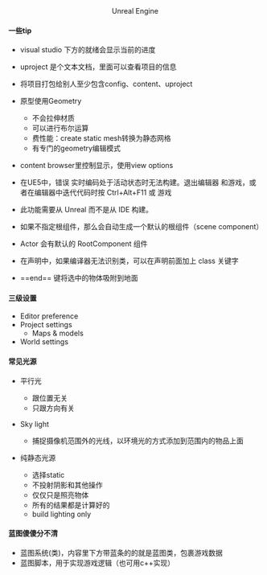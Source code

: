 <center>Unreal Engine</center>

#### 一些tip

+ visual studio 下方的就绪会显示当前的进度

+ uproject 是个文本文档，里面可以查看项目的信息

+ 将项目打包给别人至少包含config、content、uproject
+ 原型使用Geometry
  + 不会拉伸材质
  + 可以进行布尔运算
  + 费性能：create static mesh转换为静态网格
  + 有专门的geometry编辑模式
+ content browser里控制显示，使用view options
+ 在UE5中，错误 实时编码处于活动状态时无法构建。退出编辑器 和游戏，或者在编辑器中迭代代码时按 Ctrl+Alt+F11 或 游戏
+ 此功能需要从 Unreal 而不是从 IDE 构建。
+ 如果不指定根组件，那么会自动生成一个默认的根组件（scene component）
+ Actor 会有默认的 RootComponent 组件
+ 在声明中，如果编译器无法识别类，可以在声明前面加上 class 关键字
+ ==end== 键将选中的物体吸附到地面





#### 三级设置

+ Editor preference
+ Project settings
  + Maps & models
+ World settings



#### 常见光源

+ 平行光
  + 跟位置无关
  + 只跟方向有关
+ Sky light
  + 捕捉摄像机范围外的光线，以环境光的方式添加到范围内的物品上面

+ 纯静态光源
  + 选择static
  + 不投射阴影和其他操作
  + 仅仅只是照亮物体
  + 所有的结果都是计算好的
  + build lighting only



#### 蓝图傻傻分不清

+ 蓝图系统(类)，内容里下方带蓝条的的就是蓝图类，包裹游戏数据
+ 蓝图脚本，用于实现游戏逻辑（也可用c++实现）